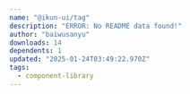 ```yaml
---
name: "@ikun-ui/tag"
description: "ERROR: No README data found!"
author: "baiwusanyu"
downloads: 14
dependents: 1
updated: "2025-01-24T03:49:22.970Z"
tags: 
  - component-library
---
```


